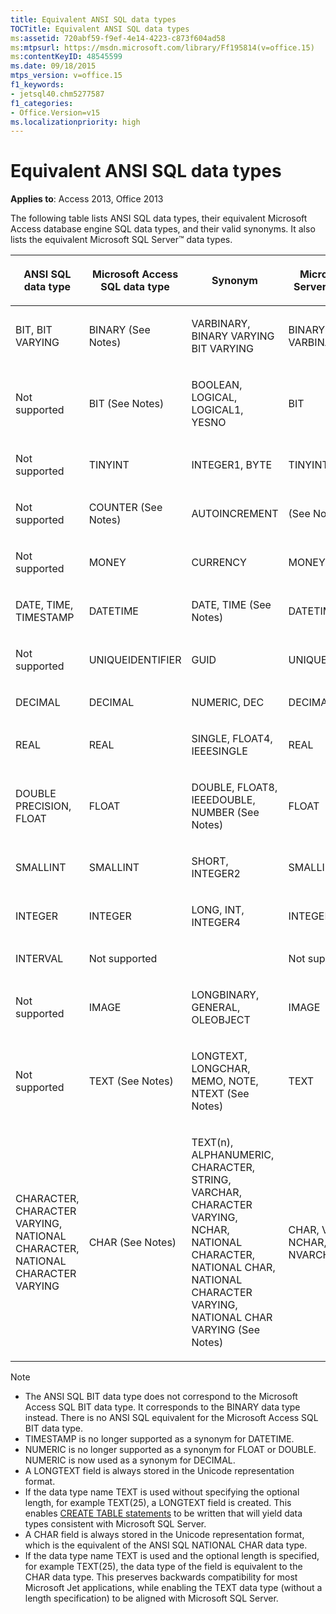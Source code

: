```yaml
---
title: Equivalent ANSI SQL data types
TOCTitle: Equivalent ANSI SQL data types
ms:assetid: 720abf59-f9ef-4e14-4223-c873f604ad58
ms:mtpsurl: https://msdn.microsoft.com/library/Ff195814(v=office.15)
ms:contentKeyID: 48545599
ms.date: 09/18/2015
mtps_version: v=office.15
f1_keywords:
- jetsql40.chm5277587
f1_categories:
- Office.Version=v15
ms.localizationpriority: high
---
```


# Equivalent ANSI SQL data types

**Applies to**: Access 2013, Office 2013

The following table lists ANSI SQL data types, their equivalent Microsoft Access database engine SQL data types, and their valid synonyms. It also lists the equivalent Microsoft SQL Server™ data types.

<table>
<colgroup>
<col />
<col />
<col />
<col />
</colgroup>
<thead>
<tr class="header">
<th><p>ANSI SQL data type</p></th>
<th><p>Microsoft Access SQL data type</p></th>
<th><p>Synonym</p></th>
<th><p>Microsoft SQL Server data type</p></th>
</tr>
</thead>
<tbody>
<tr class="odd">
<td><p>BIT, BIT VARYING</p></td>
<td><p>BINARY (See Notes)</p></td>
<td><p>VARBINARY, BINARY VARYING BIT VARYING</p></td>
<td><p>BINARY, VARBINARY</p></td>
</tr>
<tr class="even">
<td><p>Not supported</p></td>
<td><p>BIT (See Notes)</p></td>
<td><p>BOOLEAN, LOGICAL, LOGICAL1, YESNO</p></td>
<td><p>BIT</p></td>
</tr>
<tr class="odd">
<td><p>Not supported</p></td>
<td><p>TINYINT</p></td>
<td><p>INTEGER1, BYTE</p></td>
<td><p>TINYINT</p></td>
</tr>
<tr class="even">
<td><p>Not supported</p></td>
<td><p>COUNTER (See Notes)</p></td>
<td><p>AUTOINCREMENT</p></td>
<td><p>(See Notes)</p></td>
</tr>
<tr class="odd">
<td><p>Not supported</p></td>
<td><p>MONEY</p></td>
<td><p>CURRENCY</p></td>
<td><p>MONEY</p></td>
</tr>
<tr class="even">
<td><p>DATE, TIME, TIMESTAMP</p></td>
<td><p>DATETIME</p></td>
<td><p>DATE, TIME (See Notes)</p></td>
<td><p>DATETIME</p></td>
</tr>
<tr class="odd">
<td><p>Not supported</p></td>
<td><p>UNIQUEIDENTIFIER</p></td>
<td><p>GUID</p></td>
<td><p>UNIQUEIDENTIFIER</p></td>
</tr>
<tr class="even">
<td><p>DECIMAL</p></td>
<td><p>DECIMAL</p></td>
<td><p>NUMERIC, DEC</p></td>
<td><p>DECIMAL</p></td>
</tr>
<tr class="odd">
<td><p>REAL</p></td>
<td><p>REAL</p></td>
<td><p>SINGLE, FLOAT4, IEEESINGLE</p></td>
<td><p>REAL</p></td>
</tr>
<tr class="even">
<td><p>DOUBLE PRECISION, FLOAT</p></td>
<td><p>FLOAT</p></td>
<td><p>DOUBLE, FLOAT8, IEEEDOUBLE, NUMBER (See Notes)</p></td>
<td><p>FLOAT</p></td>
</tr>
<tr class="odd">
<td><p>SMALLINT</p></td>
<td><p>SMALLINT</p></td>
<td><p>SHORT, INTEGER2</p></td>
<td><p>SMALLINT</p></td>
</tr>
<tr class="even">
<td><p>INTEGER</p></td>
<td><p>INTEGER</p></td>
<td><p>LONG, INT, INTEGER4</p></td>
<td><p>INTEGER</p></td>
</tr>
<tr class="odd">
<td><p>INTERVAL</p></td>
<td><p>Not supported</p></td>
<td><p></p></td>
<td><p>Not supported</p></td>
</tr>
<tr class="even">
<td><p>Not supported</p></td>
<td><p>IMAGE</p></td>
<td><p>LONGBINARY, GENERAL, OLEOBJECT</p></td>
<td><p>IMAGE</p></td>
</tr>
<tr class="odd">
<td><p>Not supported</p></td>
<td><p>TEXT (See Notes)</p></td>
<td><p>LONGTEXT, LONGCHAR, MEMO, NOTE, NTEXT (See Notes)</p></td>
<td><p>TEXT</p></td>
</tr>
<tr class="even">
<td><p>CHARACTER, CHARACTER VARYING, NATIONAL CHARACTER, NATIONAL CHARACTER VARYING</p></td>
<td><p>CHAR (See Notes)</p></td>
<td><p>TEXT(n), ALPHANUMERIC, CHARACTER, STRING, VARCHAR, CHARACTER VARYING, NCHAR, NATIONAL CHARACTER, NATIONAL CHAR, NATIONAL CHARACTER VARYING, NATIONAL CHAR VARYING (See Notes)</p></td>
<td><p>CHAR, VARCHAR, NCHAR, NVARCHAR</p></td>
</tr>
</tbody>
</table>

> [!NOTE]
> - The ANSI SQL BIT data type does not correspond to the Microsoft Access SQL BIT data type. It corresponds to the BINARY data type instead. There is no ANSI SQL equivalent for the Microsoft Access SQL BIT data type.
> - TIMESTAMP is no longer supported as a synonym for DATETIME.
> - NUMERIC is no longer supported as a synonym for FLOAT or DOUBLE. NUMERIC is now used as a synonym for DECIMAL.
> - A LONGTEXT field is always stored in the Unicode representation format.
> - If the data type name TEXT is used without specifying the optional length, for example TEXT(25), a LONGTEXT field is created. This enables [CREATE TABLE statements](create-table-statement-microsoft-access-sql.md) to be written that will yield data types consistent with Microsoft SQL Server.
> - A CHAR field is always stored in the Unicode representation format, which is the equivalent of the ANSI SQL NATIONAL CHAR data type.
> - If the data type name TEXT is used and the optional length is specified, for example TEXT(25), the data type of the field is equivalent to the CHAR data type. This preserves backwards compatibility for most Microsoft Jet applications, while enabling the TEXT data type (without a length specification) to be aligned with Microsoft SQL Server.
